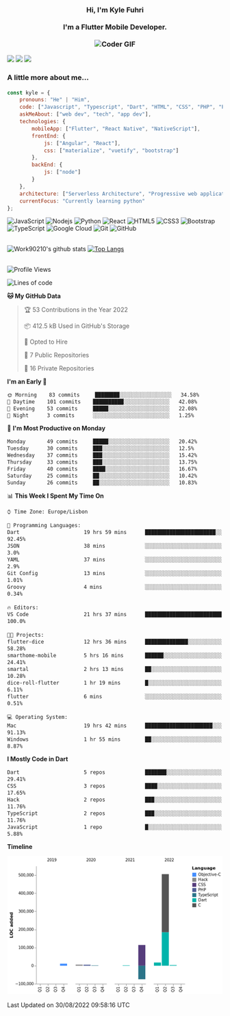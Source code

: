 
<h3 align="center">
  <abc>
    <br />Hi, I'm Kyle Fuhri<br />
    <br />
    I'm a Flutter Mobile Developer. <br />
    <br />
    <img
      src="https://media.giphy.com/media/SWoSkN6DxTszqIKEqv/giphy.gif"
      alt="Coder GIF"
      width="500"
      height="400"
    />
  </abc>
</h3>
<img src="https://img.shields.io/badge/Flutter%20-%2302569B.svg?&style=for-the-badge&logo=Flutter&logoColor=white" />
<img src="https://img.shields.io/badge/angular%20-%23DD0031.svg?&style=for-the-badge&logo=angular&logoColor=white"/>
<img src="https://img.shields.io/badge/react%20-%2320232a.svg?&style=for-the-badge&logo=react&logoColor=%2361DAFB"/>

<h3>A little more about me...  </h3>

```javascript
const kyle = {
    pronouns: "He" | "Him",
    code: ["Javascript", "Typescript", "Dart", "HTML", "CSS", "PHP", "Python"],
    askMeAbout: ["web dev", "tech", "app dev"],
    technologies: {
        mobileApp: ["Flutter", "React Native", "NativeScript"],
        frontEnd: {
            js: ["Angular", "React"],
            css: ["materialize", "vuetify", "bootstrap"]
        },
        backEnd: {
            js: ["node"]
        }
    },
    architecture: ["Serverless Architecture", "Progressive web applications", "Single page applications"],
    currentFocus: "Currently learning python"
};
```

![JavaScript](https://img.shields.io/badge/-JavaScript-black?style=flat-square&logo=javascript)
![Nodejs](https://img.shields.io/badge/-Nodejs-black?style=flat-square&logo=Node.js)
![Python](https://img.shields.io/badge/-Python-black?style=flat-square&logo=Python)
![React](https://img.shields.io/badge/-React-black?style=flat-square&logo=react)
![HTML5](https://img.shields.io/badge/-HTML5-E34F26?style=flat-square&logo=html5&logoColor=white)
![CSS3](https://img.shields.io/badge/-CSS3-1572B6?style=flat-square&logo=css3)
![Bootstrap](https://img.shields.io/badge/-Bootstrap-563D7C?style=flat-square&logo=bootstrap)
![TypeScript](https://img.shields.io/badge/-TypeScript-007ACC?style=flat-square&logo=typescript)
![Google Cloud](https://img.shields.io/badge/Google%20Cloud-black?style=flat-square&logo=google-cloud)
![Git](https://img.shields.io/badge/-Git-black?style=flat-square&logo=git)
![GitHub](https://img.shields.io/badge/-GitHub-181717?style=flat-square&logo=github)
</br>
</br>


![Work90210's github stats](https://github-readme-stats-work90210.vercel.app/api?username=work90210)
[![Top Langs](https://github-readme-stats-work90210.vercel.app/api/top-langs/?username=work90210)](https://github.com/work90210/github-readme-stats)
</br>
</br>
<!--START_SECTION:waka-->
![Profile Views](http://img.shields.io/badge/Profile%20Views-1-blue)

![Lines of code](https://img.shields.io/badge/From%20Hello%20World%20I%27ve%20Written-591%20Thousand%20lines%20of%20code-blue)

**🐱 My GitHub Data** 

> 🏆 53 Contributions in the Year 2022
 > 
> 📦 412.5 kB Used in GitHub's Storage 
 > 
> 💼 Opted to Hire
 > 
> 📜 7 Public Repositories 
 > 
> 🔑 16 Private Repositories  
 > 
**I'm an Early 🐤** 

```text
🌞 Morning    83 commits     ████████░░░░░░░░░░░░░░░░░   34.58% 
🌆 Daytime    101 commits    ██████████░░░░░░░░░░░░░░░   42.08% 
🌃 Evening    53 commits     █████░░░░░░░░░░░░░░░░░░░░   22.08% 
🌙 Night      3 commits      ░░░░░░░░░░░░░░░░░░░░░░░░░   1.25%

```
📅 **I'm Most Productive on Monday** 

```text
Monday       49 commits     █████░░░░░░░░░░░░░░░░░░░░   20.42% 
Tuesday      30 commits     ███░░░░░░░░░░░░░░░░░░░░░░   12.5% 
Wednesday    37 commits     ███░░░░░░░░░░░░░░░░░░░░░░   15.42% 
Thursday     33 commits     ███░░░░░░░░░░░░░░░░░░░░░░   13.75% 
Friday       40 commits     ████░░░░░░░░░░░░░░░░░░░░░   16.67% 
Saturday     25 commits     ██░░░░░░░░░░░░░░░░░░░░░░░   10.42% 
Sunday       26 commits     ██░░░░░░░░░░░░░░░░░░░░░░░   10.83%

```


📊 **This Week I Spent My Time On** 

```text
⌚︎ Time Zone: Europe/Lisbon

💬 Programming Languages: 
Dart                     19 hrs 59 mins      ███████████████████████░░   92.45% 
JSON                     38 mins             ░░░░░░░░░░░░░░░░░░░░░░░░░   3.0% 
YAML                     37 mins             ░░░░░░░░░░░░░░░░░░░░░░░░░   2.9% 
Git Config               13 mins             ░░░░░░░░░░░░░░░░░░░░░░░░░   1.01% 
Groovy                   4 mins              ░░░░░░░░░░░░░░░░░░░░░░░░░   0.34%

🔥 Editors: 
VS Code                  21 hrs 37 mins      █████████████████████████   100.0%

🐱‍💻 Projects: 
flutter-dice             12 hrs 36 mins      ██████████████░░░░░░░░░░░   58.28% 
smarthome-mobile         5 hrs 16 mins       ██████░░░░░░░░░░░░░░░░░░░   24.41% 
smartal                  2 hrs 13 mins       ██░░░░░░░░░░░░░░░░░░░░░░░   10.28% 
dice-roll-flutter        1 hr 19 mins        █░░░░░░░░░░░░░░░░░░░░░░░░   6.11% 
flutter                  6 mins              ░░░░░░░░░░░░░░░░░░░░░░░░░   0.51%

💻 Operating System: 
Mac                      19 hrs 42 mins      ██████████████████████░░░   91.13% 
Windows                  1 hr 55 mins        ██░░░░░░░░░░░░░░░░░░░░░░░   8.87%

```

**I Mostly Code in Dart** 

```text
Dart                     5 repos             ███████░░░░░░░░░░░░░░░░░░   29.41% 
CSS                      3 repos             ████░░░░░░░░░░░░░░░░░░░░░   17.65% 
Hack                     2 repos             ███░░░░░░░░░░░░░░░░░░░░░░   11.76% 
TypeScript               2 repos             ███░░░░░░░░░░░░░░░░░░░░░░   11.76% 
JavaScript               1 repo              █░░░░░░░░░░░░░░░░░░░░░░░░   5.88%

```


**Timeline**

![Chart not found](https://raw.githubusercontent.com/Work90210/Work90210/main/charts/bar_graph.png) 


 Last Updated on 30/08/2022 09:58:16 UTC
<!--END_SECTION:waka-->
